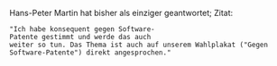 Hans-Peter Martin hat bisher als einziger geantwortet; Zitat:

`"Ich habe konsequent gegen Software-Patente gestimmt und werde das auch `\
`weiter so tun. Das Thema ist auch auf unserem Wahlplakat ("Gegen `\
`Software-Patente") direkt angesprochen."`
